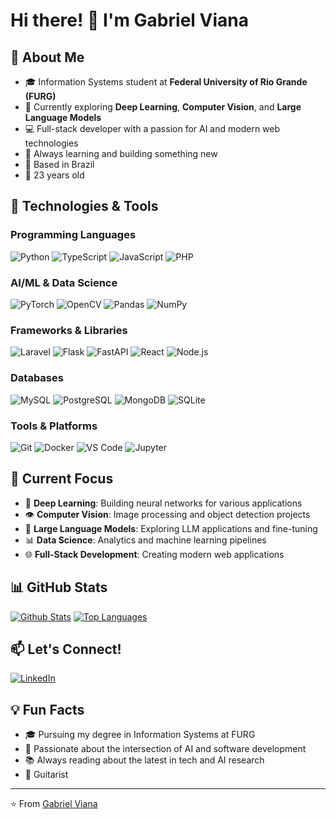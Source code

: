
# Hi there! 👋 I'm Gabriel Viana

## 🚀 About Me
- 🎓 Information Systems student at **Federal University of Rio Grande (FURG)**
- 🔬 Currently exploring **Deep Learning**, **Computer Vision**, and **Large Language Models**
- 💻 Full-stack developer with a passion for AI and modern web technologies
- 🌱 Always learning and building something new
- 📍 Based in Brazil
- 🎂 23 years old

## 🔧 Technologies & Tools

### Programming Languages
![Python](https://img.shields.io/badge/Python-3776AB?style=for-the-badge&logo=python&logoColor=white)
![TypeScript](https://img.shields.io/badge/TypeScript-007ACC?style=for-the-badge&logo=typescript&logoColor=white)
![JavaScript](https://img.shields.io/badge/JavaScript-F7DF1E?style=for-the-badge&logo=javascript&logoColor=black)
![PHP](https://img.shields.io/badge/PHP-777BB4?style=for-the-badge&logo=php&logoColor=white)

### AI/ML & Data Science
![PyTorch](https://img.shields.io/badge/PyTorch-EE4C2C?style=for-the-badge&logo=pytorch&logoColor=white)
![OpenCV](https://img.shields.io/badge/OpenCV-27338e?style=for-the-badge&logo=opencv&logoColor=white)
![Pandas](https://img.shields.io/badge/Pandas-2C2D72?style=for-the-badge&logo=pandas&logoColor=white)
![NumPy](https://img.shields.io/badge/NumPy-013243?style=for-the-badge&logo=numpy&logoColor=white)

### Frameworks & Libraries
![Laravel](https://img.shields.io/badge/Laravel-FF2D20?style=for-the-badge&logo=laravel&logoColor=white)
![Flask](https://img.shields.io/badge/Flask-000000?style=for-the-badge&logo=flask&logoColor=white)
![FastAPI](https://img.shields.io/badge/FastAPI-005571?style=for-the-badge&logo=fastapi&logoColor=white)
![React](https://img.shields.io/badge/React-20232A?style=for-the-badge&logo=react&logoColor=61DAFB)
![Node.js](https://img.shields.io/badge/Node.js-43853D?style=for-the-badge&logo=node.js&logoColor=white)

### Databases
![MySQL](https://img.shields.io/badge/MySQL-00000F?style=for-the-badge&logo=mysql&logoColor=white)
![PostgreSQL](https://img.shields.io/badge/PostgreSQL-316192?style=for-the-badge&logo=postgresql&logoColor=white)
![MongoDB](https://img.shields.io/badge/MongoDB-4EA94B?style=for-the-badge&logo=mongodb&logoColor=white)
![SQLite](https://img.shields.io/badge/SQLite-07405E?style=for-the-badge&logo=sqlite&logoColor=white)

### Tools & Platforms
![Git](https://img.shields.io/badge/Git-F05032?style=for-the-badge&logo=git&logoColor=white)
![Docker](https://img.shields.io/badge/Docker-2496ED?style=for-the-badge&logo=docker&logoColor=white)
![VS Code](https://img.shields.io/badge/VS%20Code-007ACC?style=for-the-badge&logo=visual-studio-code&logoColor=white)
![Jupyter](https://img.shields.io/badge/Jupyter-F37626?style=for-the-badge&logo=jupyter&logoColor=white)

## 🎯 Current Focus
- 🧠 **Deep Learning**: Building neural networks for various applications
- 👁️ **Computer Vision**: Image processing and object detection projects
- 🤖 **Large Language Models**: Exploring LLM applications and fine-tuning
- 📊 **Data Science**: Analytics and machine learning pipelines
- 🌐 **Full-Stack Development**: Creating modern web applications

## 📊 GitHub Stats

[![Github Stats](https://github-readme-stats-nine-pi-30.vercel.app/api?username=GabrielVGS&theme=radical&show_icons=true&rank_icon=github&number_format=long&custom_title=Github%20Stats&line_height=24&include_all_commits=false)](https://github.com/anuraghazra/github-readme-stats)
[![Top Languages](https://github-readme-stats-nine-pi-30.vercel.app/api/top-langs/?username=GabrielVGS&theme=radical&layout=compact&langs_count=8&custom_title=Top%20Languages&size_weight=0.5&count_weight=0.5&hide=scss,hack,makefile)](https://github.com/anuraghazra/github-readme-stats)


## 📫 Let's Connect!
[![LinkedIn](https://img.shields.io/badge/LinkedIn-0077B5?style=for-the-badge&logo=linkedin&logoColor=white)](https://www.linkedin.com/in/gabriel-viana-2b0444179/)


## 💡 Fun Facts
- 🎓 Pursuing my degree in Information Systems at FURG
- 🤖 Passionate about the intersection of AI and software development
- 📚 Always reading about the latest in tech and AI research
- 🎸 Guitarist


---
⭐️ From [Gabriel Viana](https://github.com/GabrielVGS)
